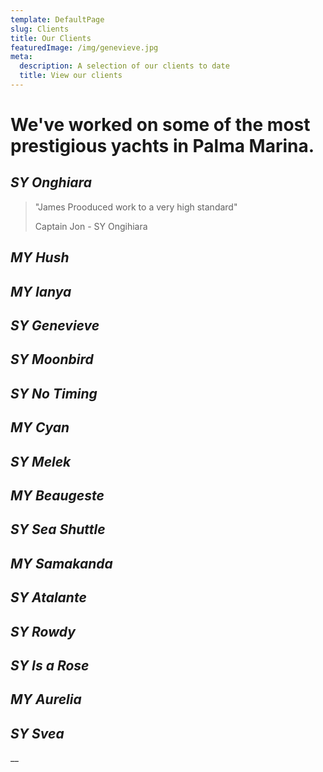 ```yaml
---
template: DefaultPage
slug: Clients
title: Our Clients
featuredImage: /img/genevieve.jpg
meta:
  description: A selection of our clients to date
  title: View our clients
---
```

# We've worked on some of the most prestigious yachts in Palma Marina.

## _SY Onghiara_

> "James Prooduced work to a very high standard"
>
> Captain Jon - SY Ongihiara

## _MY Hush_

## _MY Ianya_

## _SY Genevieve_

## _SY Moonbird_

## _SY No Timing_

## _MY Cyan_

## _SY Melek_

## _MY Beaugeste_

## _SY Sea Shuttle_ 

## _MY Samakanda_

## _SY Atalante_

## _SY Rowdy_

## _SY Is a Rose_

## _MY Aurelia_

## _SY Svea_

__
